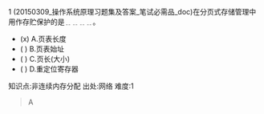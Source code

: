 1
(20150309_操作系统原理习题集及答案_笔试必需品_doc)在分页式存储管理中用作存贮保护的是﹎﹎﹎﹎。
- (x) A.页表长度
- ( ) B.页表始址
- ( ) C.页长(大小)
- ( ) D.重定位寄存器

知识点:非连续内存分配
出处:网络
难度:1
> A
